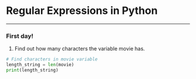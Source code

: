 # Regular Expressions in Python
---
### First day!
1. Find out how many characters the variable movie has.
```python
# Find characters in movie variable
length_string = len(movie)
print(length_string)
```
